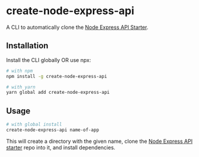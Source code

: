 # create-node-express-api

A CLI to automatically clone the [Node Express API Starter](https://github.com/Jayvirrathi/create-node-express-api.git).

## Installation

Install the CLI globally OR use npx:

```sh
# with npm
npm install -g create-node-express-api

# with yarn
yarn global add create-node-express-api
```

## Usage

```sh
# with global install
create-node-express-api name-of-app 
```

This will create a directory with the given name, clone the [Node Express API starter](https://github.com/Jayvirrathi/create-node-express-api.git) repo into it, and install dependencies.
